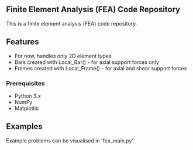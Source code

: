 ## Finite Element Analysis (FEA) Code Repository

This is a finite element analysis (FEA) code repository.

## Features

- For now, handles only 2D element types
- Bars created with Local_Bar() - for axial support forces only
- Frames created with Local_Frame() - for axial and shear support forces

### Prerequisites

- Python 3.x
- NumPy
- Matplotlib

## Examples

Example problems can be visualised in 'fea_main.py'.
